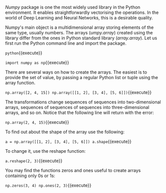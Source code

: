 _Numpy_ package is one the most widely used library in the Python environment. It enables straightforwardly vectorising the operations.  In the world of Deep Learning and Neural Networks, this is a desirable quality.

Numpy's main object is a multidimensional array storing elements of the same type, usually numbers. The arrays (_umpy.array_) created using the library differ from the ones in Python standard library (_array.array_). Let us first run the Python command line and import the package.

`python`{{execute}}

`import numpy as np`{{execute}}

There are several ways on how to create the arrays. The easiest is to provide the set of value, by passing a regular Python list or tuple using the array function.

`np.array([2, 4, 15])
np.array([[1, 2], [3, 4], [5, 6]])`{{execute}}

The transformations change sequences of sequences into two-dimensional arrays, sequences of sequences of sequences into three-dimensional arrays, and so on. Notice that the following line will return with the error:

`np.array(2, 4, 15)`{{execute}}

To find out about the shape of the array use the following:

`a = np.array([[1, 2], [3, 4], [5, 6]])
a.shape`{{execute}}

To change it, use the reshape function:

`a.reshape(2, 3)`{{execute}}

You may find the functions zeros and ones useful to create arrays containing only 0s or 1s:

`np.zeros(3, 4)
np.ones(2, 3)`{{execute}}
